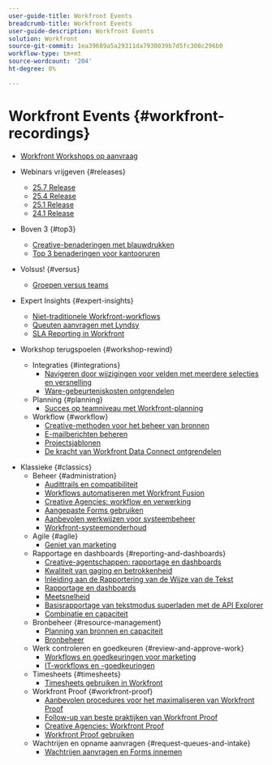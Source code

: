 ```yaml
---
user-guide-title: Workfront Events
breadcrumb-title: Workfront Events
user-guide-description: Workfront Events
solution: Workfront
source-git-commit: 1ea39689a5a29311da7930039b7d5fc308c296b0
workflow-type: tm+mt
source-wordcount: '204'
ht-degree: 0%

---
```



# Workfront Events {#workfront-recordings}

+ [Workfront Workshops op aanvraag](overview.md)

+ Webinars vrijgeven {#releases}
   + [25.7 Release](releases/25-7-release-webinar.md)
   + [25.4 Release](releases/25-4-release-webinar.md)
   + [25.1 Release](releases/25-1-release-webinar.md)
   + [24.1 Release](releases/24-1-release-webinar.md)
+ Boven 3 {#top3}
   + [Creative-benaderingen met blauwdrukken](top3/blueprints.md)
   + [Top 3 benaderingen voor kantooruren](top3/office-hours.md)
+ Volsus! {#versus}
   + [Groepen versus teams](versus/groups-vs-teams.md)
+ Expert Insights {#expert-insights}
   + [Niet-traditionele Workfront-workflows](expert-insights/non-traditional-workfront-workflows.md)
   + [Queuten aanvragen met Lyndsy](expert-insights/request-queues.md)
   + [SLA Reporting in Workfront](expert-insights/sla-reporting.md)
+ Workshop terugspoelen {#workshop-rewind}
   + Integraties {#integrations}
      + [Navigeren door wijzigingen voor velden met meerdere selecties en versnelling](workshop-rewind/integrations/mulit-select-fields.md)
      + [Ware-gebeurteniskosten ontgrendelen](workshop-rewind/integrations/event-costs.md)
   + Planning {#planning}
      + [Succes op teamniveau met Workfront-planning](workshop-rewind/planning/team-success-workfront-planning.md)
   + Workflow {#workflow}
      + [Creative-methoden voor het beheer van bronnen](classics/creative-ways-of-managing-resources.md)
      + [E-mailberichten beheren](workshop-rewind/workflow/email-notifications.md)
      + [Projectsjablonen](workshop-rewind/workflow/project-templates.md)
      + [De kracht van Workfront Data Connect ontgrendelen](workshop-rewind/workflow/data-connect.md)

<!--  + Planning {#planning}
  + Integrations {#integrations}
-->

+ Klassieke {#classics}
   + Beheer {#administration}
      + [Audittrails en compatibiliteit](user-groups/audit-trails-and-compliance.md)
      + [Workflows automatiseren met Workfront Fusion](user-groups/automating-workflows-with-workfront-fusion.md)
      + [Creative Agencies: workflow en verwerking](user-groups/creative-agencies-workflows-and-process.md)
      + [Aangepaste Forms gebruiken](user-groups/leveraging-custom-forms.md)
      + [Aanbevolen werkwijzen voor systeembeheer](user-groups/system-admin-best-practices.md)
      + [Workfront-systeemonderhoud](user-groups/workfront-system-maintenance.md)
   + Agile {#agile}
      + [Geniet van marketing](user-groups/agile-in-marketing.md)
   + Rapportage en dashboards {#reporting-and-dashboards}
      + [Creative-agentschappen: rapportage en dashboards](user-groups/creative-agencies-reporting-and-dashboards.md)
      + [Kwaliteit van gaging en betrokkenheid](classics/gauging-quality-and-engagement.md)
      + [Inleiding aan de Rapportering van de Wijze van de Tekst](classics/introduction-to-text-mode-reporting.md)
      + [Rapportage en dashboards](user-groups/reporting-and-dashboards.md)
      + [Meetsnelheid](classics/measuring-velocity.md)
      + [Basisrapportage van tekstmodus superladen met de API Explorer](classics/supercharge-basic-text-mode-reporting-using-the-api-explorer.md)
      + [Combinatie en capaciteit](classics/understanding-mix-and-capacity.md)
   + Bronbeheer {#resource-management}
      + [Planning van bronnen en capaciteit](user-groups/resource-and-capacity-planning.md)
      + [Bronbeheer](user-groups/resource-management.md)
   + Werk controleren en goedkeuren {#review-and-approve-work}
      + [Workflows en goedkeuringen voor marketing](user-groups/marketing-workflows-and-approvals.md)
      + [IT-workflows en -goedkeuringen](user-groups/it-workflows-and-approvals.md)
   + Timesheets {#timesheets}
      + [Timesheets gebruiken in Workfront](user-groups/utilizing-timesheets-in-workfront.md)
   + Workfront Proof {#workfront-proof}
      + [Aanbevolen procedures voor het maximaliseren van Workfront Proof](classics/best-practices-to-maximize-workfront-proof.md)
      + [Follow-up van beste praktijken van Workfront Proof](classics/follow-up-to-workfront-proof-best-practices.md)
      + [Creative Agencies: Workfront Proof](user-groups/creative-agencies-workfront-proof.md)
      + [Workfront Proof gebruiken](user-groups/leveraging-workfront-proof.md)
   + Wachtrijen en opname aanvragen {#request-queues-and-intake}
      + [Wachtrijen aanvragen en Forms innemen](user-groups/request-queues-and-intake-forms.md)




